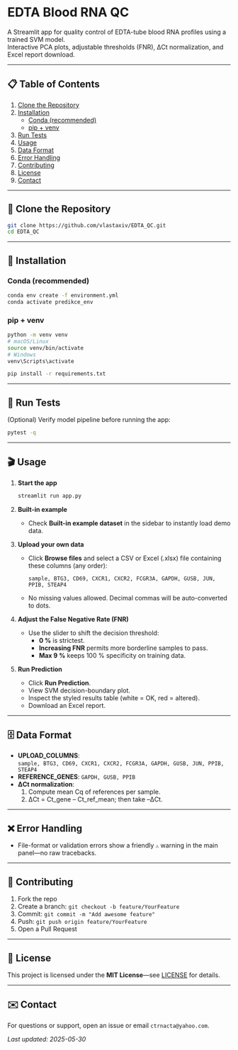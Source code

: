 
# EDTA Blood RNA QC

A Streamlit app for quality control of EDTA-tube blood RNA profiles using a trained SVM model.  
Interactive PCA plots, adjustable thresholds (FNR), ΔCt normalization, and Excel report download.

---

## 📋 Table of Contents

1. [Clone the Repository](#-clone-the-repository)  
2. [Installation](#-installation)  
   - [Conda (recommended)](#conda-recommended)  
   - [pip + venv](#pip--venv)  
3. [Run Tests](#-run-tests)  
4. [Usage](#-usage)  
5. [Data Format](#-data-format)  
6. [Error Handling](#-error-handling)  
7. [Contributing](#-contributing)  
8. [License](#-license)  
9. [Contact](#-contact)  

---

## 🔽 Clone the Repository

```bash
git clone https://github.com/vlastaxiv/EDTA_QC.git
cd EDTA_QC
```

---

## 🚀 Installation

### Conda (recommended)

```bash
conda env create -f environment.yml
conda activate predikce_env
```

### pip + venv

```bash
python -m venv venv
# macOS/Linux
source venv/bin/activate
# Windows
venv\Scripts\activate

pip install -r requirements.txt
```

---

## 🧪 Run Tests

(Optional) Verify model pipeline before running the app:

```bash
pytest -q
```

---

## 🎬 Usage

1. **Start the app**  
   ```bash
   streamlit run app.py
   ```

2. **Built-in example**  
   - Check **Built-in example dataset** in the sidebar to instantly load demo data.

3. **Upload your own data**  
   - Click **Browse files** and select a CSV or Excel (.xlsx) file containing these columns (any order):  
     ```
     sample, BTG3, CD69, CXCR1, CXCR2, FCGR3A, GAPDH, GUSB, JUN, PPIB, STEAP4
     ```
   - No missing values allowed. Decimal commas will be auto-converted to dots.

4. **Adjust the False Negative Rate (FNR)**  
   - Use the slider to shift the decision threshold:
     - **0 %** is strictest.
     - **Increasing FNR** permits more borderline samples to pass.
     - **Max 9 %** keeps 100 % specificity on training data.

5. **Run Prediction**  
   - Click **Run Prediction**.  
   - View SVM decision-boundary plot.  
   - Inspect the styled results table (white = OK, red = altered).  
   - Download an Excel report.

---

## 🗄️ Data Format

- **UPLOAD_COLUMNS**:  
  `sample, BTG3, CD69, CXCR1, CXCR2, FCGR3A, GAPDH, GUSB, JUN, PPIB, STEAP4`  
- **REFERENCE_GENES**: `GAPDH, GUSB, PPIB`  
- **ΔCt normalization**:  
  1. Compute mean Cq of references per sample.  
  2. ΔCt = Ct_gene – Ct_ref_mean; then take –ΔCt.

---

## ❌ Error Handling

- File-format or validation errors show a friendly `⚠️` warning in the main panel—no raw tracebacks.

---

## 🤝 Contributing

1. Fork the repo  
2. Create a branch: `git checkout -b feature/YourFeature`  
3. Commit: `git commit -m "Add awesome feature"`  
4. Push: `git push origin feature/YourFeature`  
5. Open a Pull Request

---

## 📄 License

This project is licensed under the **MIT License**—see [LICENSE](LICENSE) for details.

---

## ✉️ Contact

For questions or support, open an issue or email `ctrnacta@yahoo.com`.  

_Last updated: 2025-05-30_
